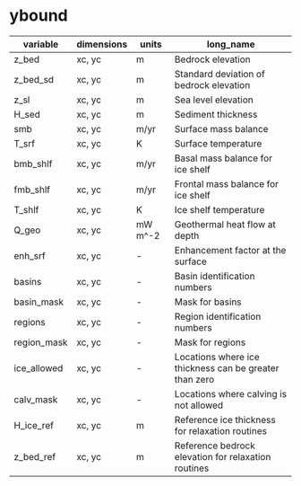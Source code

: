 # ybound

| variable          | dimensions  | units       | long_name                                          |
|-------------------|-------------|-------------|----------------------------------------------------|
| z_bed             | xc, yc      | m           | Bedrock elevation                                  |
| z_bed_sd          | xc, yc      | m           | Standard deviation of bedrock elevation            |
| z_sl              | xc, yc      | m           | Sea level elevation                                |
| H_sed             | xc, yc      | m           | Sediment thickness                                 |
| smb               | xc, yc      | m/yr        | Surface mass balance                               |
| T_srf             | xc, yc      | K           | Surface temperature                                |
| bmb_shlf          | xc, yc      | m/yr        | Basal mass balance for ice shelf                   |
| fmb_shlf          | xc, yc      | m/yr        | Frontal mass balance for ice shelf                 |
| T_shlf            | xc, yc      | K           | Ice shelf temperature                              |
| Q_geo             | xc, yc      | mW m^-2     | Geothermal heat flow at depth                      |
| enh_srf           | xc, yc      | -           | Enhancement factor at the surface                  |
| basins            | xc, yc      | -           | Basin identification numbers                       |
| basin_mask        | xc, yc      | -           | Mask for basins                                    |
| regions           | xc, yc      | -           | Region identification numbers                      |
| region_mask       | xc, yc      | -           | Mask for regions                                   |
| ice_allowed       | xc, yc      | -           | Locations where ice thickness can be greater than zero |
| calv_mask         | xc, yc      | -           | Locations where calving is not allowed             |
| H_ice_ref         | xc, yc      | m           | Reference ice thickness for relaxation routines    |
| z_bed_ref         | xc, yc      | m           | Reference bedrock elevation for relaxation routines |
